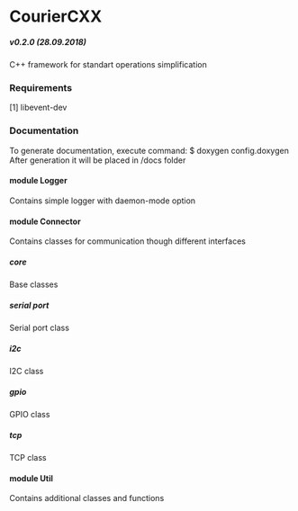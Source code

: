 # CourierCXX
##### v0.2.0 (28.09.2018)
C++ framework for standart operations simplification

### Requirements
[1] libevent-dev

### Documentation
To generate documentation, execute command:
$ doxygen config.doxygen
After generation it will be placed in /docs folder

#### module Logger
Contains simple logger with daemon-mode option

#### module Connector
Contains classes for communication though different interfaces
##### core
Base classes
##### serial port
Serial port class
##### i2c
I2C class
##### gpio
GPIO class
##### tcp
TCP class

#### module Util
Contains additional classes and functions
 